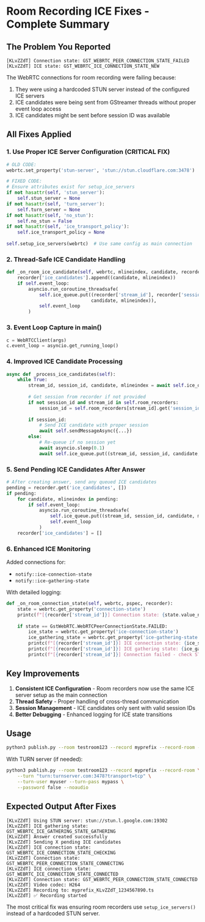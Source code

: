 # Room Recording ICE Fixes - Complete Summary

## The Problem You Reported

```
[KLvZZdT] Connection state: GST_WEBRTC_PEER_CONNECTION_STATE_FAILED
[KLvZZdT] ICE state: GST_WEBRTC_ICE_CONNECTION_STATE_NEW
```

The WebRTC connections for room recording were failing because:
1. They were using a hardcoded STUN server instead of the configured ICE servers
2. ICE candidates were being sent from GStreamer threads without proper event loop access
3. ICE candidates might be sent before session ID was available

## All Fixes Applied

### 1. Use Proper ICE Server Configuration (CRITICAL FIX)
```python
# OLD CODE:
webrtc.set_property('stun-server', 'stun://stun.cloudflare.com:3478')

# FIXED CODE:
# Ensure attributes exist for setup_ice_servers
if not hasattr(self, 'stun_server'):
    self.stun_server = None
if not hasattr(self, 'turn_server'):
    self.turn_server = None
if not hasattr(self, 'no_stun'):
    self.no_stun = False
if not hasattr(self, 'ice_transport_policy'):
    self.ice_transport_policy = None
    
self.setup_ice_servers(webrtc)  # Use same config as main connection
```

### 2. Thread-Safe ICE Candidate Handling
```python
def _on_room_ice_candidate(self, webrtc, mlineindex, candidate, recorder):
    recorder['ice_candidates'].append((candidate, mlineindex))
    if self.event_loop:
        asyncio.run_coroutine_threadsafe(
            self.ice_queue.put((recorder['stream_id'], recorder['session_id'], 
                               candidate, mlineindex)),
            self.event_loop
        )
```

### 3. Event Loop Capture in main()
```python
c = WebRTCClient(args)
c.event_loop = asyncio.get_running_loop()
```

### 4. Improved ICE Candidate Processing
```python
async def _process_ice_candidates(self):
    while True:
        stream_id, session_id, candidate, mlineindex = await self.ice_queue.get()
        
        # Get session from recorder if not provided
        if not session_id and stream_id in self.room_recorders:
            session_id = self.room_recorders[stream_id].get('session_id')
        
        if session_id:
            # Send ICE candidate with proper session
            await self.sendMessageAsync({...})
        else:
            # Re-queue if no session yet
            await asyncio.sleep(0.1)
            await self.ice_queue.put((stream_id, session_id, candidate, mlineindex))
```

### 5. Send Pending ICE Candidates After Answer
```python
# After creating answer, send any queued ICE candidates
pending = recorder.get('ice_candidates', [])
if pending:
    for candidate, mlineindex in pending:
        if self.event_loop:
            asyncio.run_coroutine_threadsafe(
                self.ice_queue.put((stream_id, session_id, candidate, mlineindex)),
                self.event_loop
            )
    recorder['ice_candidates'] = []
```

### 6. Enhanced ICE Monitoring
Added connections for:
- `notify::ice-connection-state`
- `notify::ice-gathering-state`

With detailed logging:
```python
def _on_room_connection_state(self, webrtc, pspec, recorder):
    state = webrtc.get_property('connection-state')
    printc(f"[{recorder['stream_id']}] Connection state: {state.value_name}", "77F")
    
    if state == GstWebRTC.WebRTCPeerConnectionState.FAILED:
        ice_state = webrtc.get_property('ice-connection-state')
        ice_gathering_state = webrtc.get_property('ice-gathering-state')
        printc(f"[{recorder['stream_id']}] ICE connection state: {ice_state.value_name}", "F00")
        printc(f"[{recorder['stream_id']}] ICE gathering state: {ice_gathering_state.value_name}", "F00")
        printc(f"[{recorder['stream_id']}] Connection failed - check STUN/TURN connectivity", "F00")
```

## Key Improvements

1. **Consistent ICE Configuration** - Room recorders now use the same ICE server setup as the main connection
2. **Thread Safety** - Proper handling of cross-thread communication
3. **Session Management** - ICE candidates only sent with valid session IDs
4. **Better Debugging** - Enhanced logging for ICE state transitions

## Usage

```bash
python3 publish.py --room testroom123 --record myprefix --record-room --password false --noaudio
```

With TURN server (if needed):
```bash
python3 publish.py --room testroom123 --record myprefix --record-room \
    --turn "turn:turnserver.com:3478?transport=tcp" \
    --turn-user myuser --turn-pass mypass \
    --password false --noaudio
```

## Expected Output After Fixes

```
[KLvZZdT] Using STUN server: stun://stun.l.google.com:19302
[KLvZZdT] ICE gathering state: GST_WEBRTC_ICE_GATHERING_STATE_GATHERING
[KLvZZdT] Answer created successfully
[KLvZZdT] Sending X pending ICE candidates
[KLvZZdT] ICE connection state: GST_WEBRTC_ICE_CONNECTION_STATE_CHECKING
[KLvZZdT] Connection state: GST_WEBRTC_PEER_CONNECTION_STATE_CONNECTING
[KLvZZdT] ICE connection state: GST_WEBRTC_ICE_CONNECTION_STATE_CONNECTED
[KLvZZdT] Connection state: GST_WEBRTC_PEER_CONNECTION_STATE_CONNECTED
[KLvZZdT] Video codec: H264
[KLvZZdT] Recording to: myprefix_KLvZZdT_1234567890.ts
[KLvZZdT] ✅ Recording started
```

The most critical fix was ensuring room recorders use `setup_ice_servers()` instead of a hardcoded STUN server.